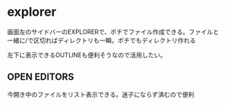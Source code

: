 # explorer
画面左のサイドバーのEXPLORERで、ポチでファイル作成できる。ファイルと一緒に/で区切ればディレクトリも一瞬。ポチでもディレクトリ作れる

左下に表示できるOUTLINEも便利そうなので活用したい。

## OPEN EDITORS
今開き中のファイルをリスト表示できる。迷子にならず済むので便利